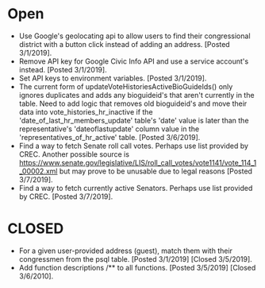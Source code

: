 # Open  
  * Use Google's geolocating api to allow users to find their congressional district with a button click instead of adding an address. [Posted 3/1/2019].
  * Remove API key for Google Civic Info API and use a service account's instead. [Posted 3/1/2019].
  * Set API keys to environment variables. [Posted 3/1/2019].
  * The current form of updateVoteHistoriesActiveBioGuideIds() only ignores duplicates and adds any bioguideid's that aren't currently in the table. Need to add logic that removes old bioguideid's and move their data into vote_histories_hr_inactive if the 'date_of_last_hr_members_update' table's 'date' value is later than the representative's 'dateoflastupdate' column value in the 'representatives_of_hr_active' table. [Posted 3/6/2019].
  * Find a way to fetch Senate roll call votes. Perhaps use list provided by CREC. Another possible source is https://www.senate.gov/legislative/LIS/roll_call_votes/vote1141/vote_114_1_00002.xml
  but may prove to be unusable due to legal reasons [Posted 3/7/2019].
  * Find a way to fetch currently active Senators. Perhaps use list provided by CREC. [Posted 3/7/2019].
  


# CLOSED
  * For a given user-provided address (guest), match them with their congressmen from the psql table. [Posted 3/1/2019] [Closed 3/5/2019].
  * Add function descriptions /** to all functions. [Posted 3/5/2019] [Closed 3/6/2010].
